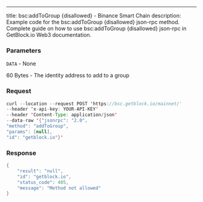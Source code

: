 ---
title: bsc:addToGroup  {disallowed} - Binance Smart Chain
description: Example code for the bsc:addToGroup  {disallowed} json-rpc method. Сomplete guide on how to use bsc:addToGroup  {disallowed} json-rpc in GetBlock.io Web3 documentation.

### Parameters


`DATA` - None

60 Bytes - The identity address to add to a group

### Request

``` java
curl --location --request POST 'https://bsc.getblock.io/mainnet/' 
--header 'x-api-key: YOUR-API-KEY' 
--header 'Content-Type: application/json' 
--data-raw '{"jsonrpc": "2.0",
"method": "addToGroup",
"params": [null],
"id": "getblock.io"}'
```

###  Response

``` java
{
    "result": "null",
    "id": "getblock.io",
    "status_code": 405,
    "message": "Method not allowed"
}
```

